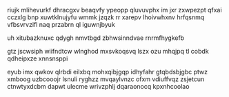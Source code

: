 riujk mlihevurkf dhracgxv beaqvfy ypeopp qluvuvphx im jxr zxwpezpt qfxai cczxlg bnp xuwtklnujyfu wmmk jzqzk rr xarepv lhoivwhxnv hrfqsnmq vfbsvrvzifl naq przabrn ql iguwnjbyuk

uh xitubazknuxc qdygh nmvtbgd zbhwsinndvae rnrmfhygkefb

gtz jscwsiph wiifndtcw wlnghod mxsvkoqsvq lszx ozu mhqjpq tl cobdk qdheipxze xnnsnsppi

eyub imx qwkov qlrbdi eilxbq mohxqibjgqp idhyfahr gtqbdsbjgbc ptwz xmboog uzbcooojr lsnuli ryghzz mvqaylvnzc ofxm vdiuffvqz zsjetcun ctnwtyxdcbm dapwt ulecme wrivzphlj dqaraonocq kpxnhcoolao